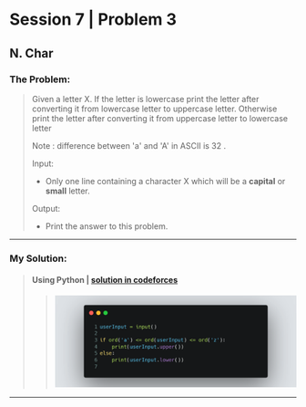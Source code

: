 # Session 7 | Problem 3
## N. Char


### The Problem:
> Given a letter X. If the letter is lowercase print the letter after converting it from lowercase letter to uppercase letter. Otherwise print the letter after converting it from uppercase letter to lowercase letter
> 
> Note : difference between 'a' and 'A' in ASCII is 32 .
>
> Input:
> * Only one line containing a character X which will be a **capital** or **small** letter.
>
> Output: 
> * Print the answer to this problem.
---

### My Solution:
> #### Using Python | [solution in codeforces](https://codeforces.com/group/MWSDmqGsZm/contest/219158/submission/198648041)
> >  <img src="./images/session-7-problem-3-python.png">
---


